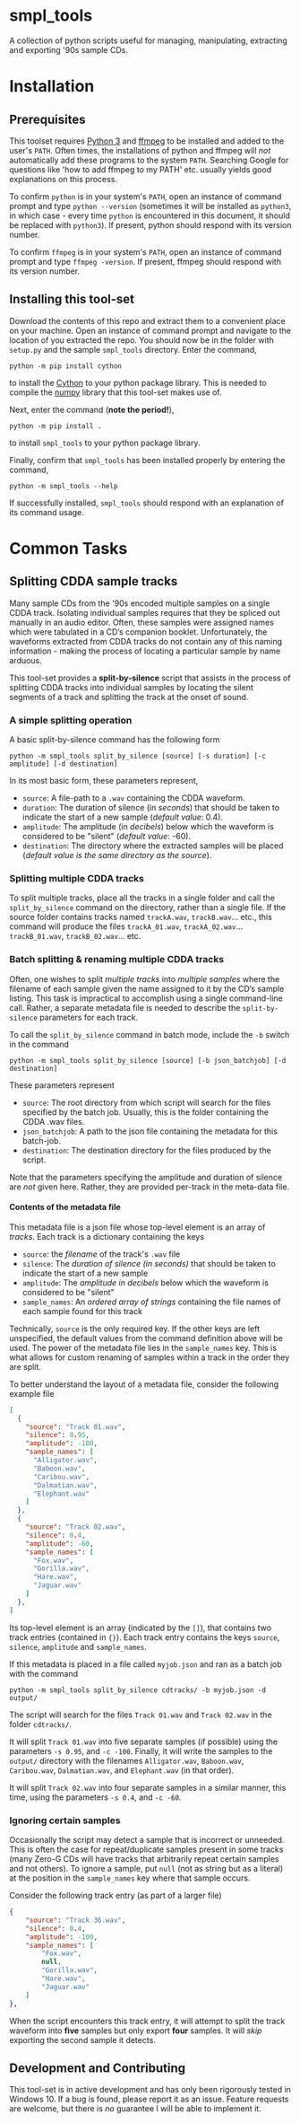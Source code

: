 # smpl_tools

A collection of python scripts useful for managing, manipulating, extracting and 
exporting '90s sample CDs.


# Installation


## Prerequisites 

This toolset requires [Python 3](https://www.python.org/download/releases/3.0/) 
and [ffmpeg](https://ffmpeg.org/download.html) to be installed and added to the
user's `PATH`. Often times, the installations of python and ffmpeg will *not*
automatically add these programs to the system `PATH`. Searching Google for questions
like 'how to add ffmpeg to my PATH' etc. usually yields good explanations on this
process.

To confirm `python` is in your system's `PATH`, open an instance of command prompt and type
`python --version` (sometimes it will be installed as `python3`, in which case 
\- every time `python` is encountered in this document, it should be replaced with `python3`).
If present, python should respond with its version number.

To confirm `ffmpeg` is in your system's `PATH`, open an instance of command prompt and type
`ffmpeg -version`. If present, ffmpeg should respond with its version number.


## Installing this tool-set

Download the contents of this repo and extract them to a convenient place on your machine.
Open an instance of command prompt and navigate to the location of you extracted the repo.
You should now be in the folder with `setup.py` and the sample `smpl_tools` directory.
Enter the command,

```
python -m pip install cython
```

to install the [Cython](https://cython.org/) to your python package library. This is needed
to compile the [numpy](https://numpy.org/) library that this tool-set makes use of.

Next, enter the command (**note the period!**),

```
python -m pip install .
```

to install `smpl_tools` to your python package library.

Finally, confirm that `smpl_tools` has been installed properly by entering the 
command,

```
python -m smpl_tools --help
```

If successfully installed, `smpl_tools` should respond with an explanation of its command usage.


# Common Tasks

## Splitting CDDA sample tracks

Many sample CDs from the '90s encoded multiple samples on a single CDDA track. 
Isolating individual samples requires that they be spliced out manually in an audio editor. 
Often, these samples were assigned names which were tabulated in a CD’s companion booklet. 
Unfortunately, the waveforms extracted from CDDA tracks do not contain any of this naming 
information - making the process of locating a particular sample by name arduous.

This tool-set provides a **split-by-silence** script that assists in the process of splitting 
CDDA tracks into individual samples by locating the silent segments of a track and splitting 
the track at the onset of sound.


### A simple splitting operation

A basic split-by-silence command has the following form

```
python -m smpl_tools split_by_silence [source] [-s duration] [-c amplitude] [-d destination]
```

In its most basic form, these parameters represent,

- `source`: A file-path to a `.wav` containing the CDDA waveform.
- `duration`: The duration of silence (in *seconds*) that should 
              be taken to indicate the start of a new sample
              (*default value*: 0.4).
- `amplitude`: The amplitude (in *decibels*) below which the waveform is 
               considered to be "silent" (*default value*: -60).
- `destination`: The directory where the extracted samples will be placed
                 (*default value is the same directory as the source*).


### Splitting multiple CDDA tracks

To split multiple tracks, place all the tracks in a single folder and call the 
`split_by_silence` command on the directory, rather than a single file. 
If the source folder contains tracks named `trackA.wav`, `trackB.wav`... etc., 
this command will produce the files 
`trackA_01.wav`, `trackA_02.wav`... `trackB_01.wav`, `trackB_02.wav`... etc.


### Batch splitting & renaming multiple CDDA tracks

Often, one wishes to split *multiple tracks* into *multiple samples* where the
filename of each sample given the name assigned to it by the CD’s sample listing.
This task is impractical to accomplish using a single command-line call. 
Rather, a separate metadata file is needed to describe the 
`split-by-silence` parameters for each track.

To call the `split_by_silence` command in batch mode, include the `-b` 
switch in the command

```
python -m smpl_tools split_by_silence [source] [-b json_batchjob] [-d destination]
```

These parameters represent

- `source`: The root directory from which script will search for the files 
            specified by the batch job. Usually, this is the folder containing the
            CDDA .wav files.
- `json_batchjob`: A path to the json file containing the metadata for 
                   this batch-job.
- `destination`: The destination directory for the files produced by the script.

Note that the parameters specifying the amplitude and duration of silence are
*not* given here. Rather, they are provided per-track in the meta-data file.


#### Contents of the metadata file

This metadata file is a json file whose top-level element is an array of *tracks*. 
Each track is a dictionary containing the keys

-	`source`: the *filename* of the track's `.wav` file
-	`silence`: The *duration of silence (in seconds)* that should be taken to 
               indicate the start of a new sample
-	`amplitude`: The *amplitude in decibels* below which the waveform is 
                 considered to be "silent"
-	`sample_names`: An *ordered array of strings* containing the file names of 
                    each sample found for this track

Technically, `source` is the only required key. If the other keys are 
left unspecified, the default values from the command definition
above will be used. The power of the metadata file lies in the
`sample_names` key. This is what allows for custom renaming of 
samples within a track in the order they are split.

To better understand the layout of a metadata file, consider the
following example file

```json
[
  {
    "source": "Track 01.wav",
    "silence": 0.95,
    "amplitude": -100,
    "sample_names": [
      "Alligator.wav",
      "Baboon.wav",
      "Caribou.wav",
      "Dalmatian.wav",
      "Elephant.wav"
    ]
  },
  {
    "source": "Track 02.wav",
    "silence": 0.4,
    "amplitude": -60,
    "sample_names": [
      "Fox.wav",
      "Gorilla.wav",
      "Hare.wav",
      "Jaguar.wav"
    ]
  },
]
```

Its top-level element is an array (indicated by the `[]`), that
contains two track entries (contained in `{}`). Each track entry
contains the keys `source`, `silence`, `amplitude` and `sample_names`.

If this metadata is placed in a file called `myjob.json` 
and ran as a batch job with the command

```
python -m smpl_tools split_by_silence cdtracks/ -b myjob.json -d output/
```

The script will search for the files `Track 01.wav` and 
`Track 02.wav` in the folder `cdtracks/`. 

It will split `Track 01.wav`
into five separate samples (if possible) using the parameters 
`-s 0.95`, and `-c -100`. Finally, it will write the samples
to the `output/` directory with the filenames `Alligator.wav`,
`Baboon.wav`, `Caribou.wav`, `Dalmatian.wav`, and `Elephant.wav`
(in that order).

It will split `Track 02.wav`
into four separate samples in a similar manner, this time,
using the parameters `-s 0.4`, and `-c -60`.


### Ignoring certain samples

Occasionally the script may detect a sample that is incorrect or unneeded.
This is often the case for repeat/duplicate samples present in some tracks
(many Zero-G CDs will have tracks that arbitrarily repeat certain samples
and not others). To ignore a sample, put `null` (not as string but as a literal)
at the position in the `sample_names` key where that sample occurs.

Consider the following track entry (as part of a larger file)

```json
{
    "source": "Track 36.wav",
    "silence": 0.4,
    "amplitude": -100,
    "sample_names": [
        "Fox.wav",
        null,
        "Gorilla.wav",
        "Hare.wav",
        "Jaguar.wav"
    ]
},
```

When the script encounters this track entry, it will attempt to split the track
waveform into **five** samples but only export **four** samples.
It will *skip* exporting the second sample it detects.


## Development and Contributing

This tool-set is in active development and has only been rigorously 
tested in Windows 10. If a bug is found, please report it as an issue.
Feature requests are welcome, but there is *no* guarantee I will 
be able to implement it.

